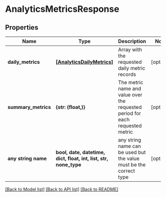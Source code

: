 # AnalyticsMetricsResponse


## Properties
Name | Type | Description | Notes
------------ | ------------- | ------------- | -------------
**daily_metrics** | [**[AnalyticsDailyMetrics]**](AnalyticsDailyMetrics.md) | Array with the requested daily metric records | [optional] 
**summary_metrics** | **{str: (float,)}** | The metric name and value over the requested period for each requested metric | [optional] 
**any string name** | **bool, date, datetime, dict, float, int, list, str, none_type** | any string name can be used but the value must be the correct type | [optional]

[[Back to Model list]](../README.md#documentation-for-models) [[Back to API list]](../README.md#documentation-for-api-endpoints) [[Back to README]](../README.md)


